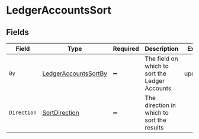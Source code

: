 # LedgerAccountsSort


## Fields

| Field                                                                   | Type                                                                    | Required                                                                | Description                                                             | Example                                                                 |
| ----------------------------------------------------------------------- | ----------------------------------------------------------------------- | ----------------------------------------------------------------------- | ----------------------------------------------------------------------- | ----------------------------------------------------------------------- |
| `By`                                                                    | [LedgerAccountsSortBy](../../Models/Components/LedgerAccountsSortBy.md) | :heavy_minus_sign:                                                      | The field on which to sort the Ledger Accounts                          | updated_at                                                              |
| `Direction`                                                             | [SortDirection](../../Models/Components/SortDirection.md)               | :heavy_minus_sign:                                                      | The direction in which to sort the results                              |                                                                         |